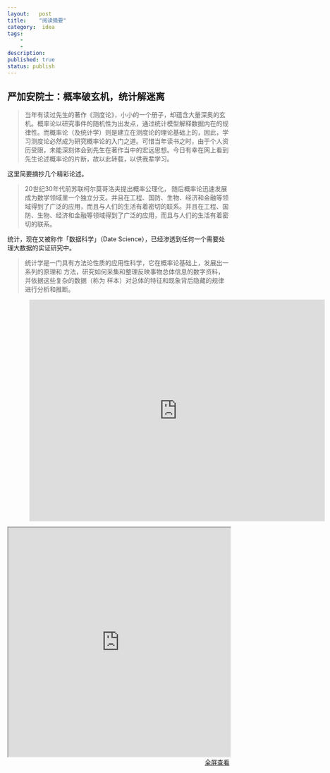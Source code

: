 ```yaml
---
layout:   post
title:    "阅读摘要"
category:  idea
tags:     
    -  
    -   
description: 
published: true
status: publish
---
```

 
## 严加安院士：概率破玄机，统计解迷离
 
> 当年有读过先生的著作《测度论》，小小的一个册子，却蕴含大量深奥的玄机。概率论以研究事件的随机性为出发点，通过统计模型解释数据内在的规律性。而概率论（及统计学）则是建立在测度论的理论基础上的，因此，学习测度论必然成为研究概率论的入门之道。可惜当年读书之时，由于个人资历受限，未能深刻体会到先生在著作当中的宏远思想。今日有幸在网上看到先生论述概率论的片断，故以此转载，以供我辈学习。
 
这里简要摘抄几个精彩论述。
 
> 20世纪30年代前苏联柯尔莫哥洛夫提出概率公理化， 随后概率论迅速发展成为数学领域里一个独立分支。并且在工程、国防、生物、经济和金融等领域得到了广泛的应用，而且与人们的生活有着密切的联系。并且在工程、国防、生物、经济和金融等领域得到了广泛的应用，而且与人们的生活有着密切的联系。
 
统计，现在又被称作「数据科学」（Date Science），已经渗透到任何一个需要处理大数据的实证研究中。
 
> 统计学是一门具有方法论性质的应用性科学，它在概率论基础上，发展出一系列的原理和 方法，研究如何采集和整理反映事物总体信息的数字资料，并依据这些复杂的数据（称为 样本）对总体的特征和现象背后隐藏的规律进行分析和推断。
 
<section style="border: 0px; margin-left: 10%; margin-right: 15%; margin-top: 0px; margin-bottom: 0px; clear: both; font-size: 87.5%; font-family: inherit; text-align: center; text-decoration: inherit; color: inherit; padding: 0px; " class="tn-Powered-by-XIUMI"><section class="tn-Powered-by-XIUMI" style=""><p><iframe class="video_iframe" style="z-index: 1; width: 670px !important; height: 502.5px !important; overflow: hidden; border-width: 0px;" height="502.5" width="670" frameborder="0" data-src="http://v.qq.com/iframe/player.html?vid=n0160f3xnul&amp;width=500&amp;height=375&amp;auto=0" allowfullscreen="" src="http://v.qq.com/iframe/player.html?vid=n0160f3xnul&amp;width=670&amp;height=502.5&amp;auto=0" scrolling="no"></iframe><br></p></section><section style="width: 0px; height: 0px; clear: both;"></section></section>
 
 
<iframe src="http://mp.weixin.qq.com/s?__biz=MzAwMzU4MjQxNg==&mid=209124230&idx=1&sn=fb1f606cba6fff280941d7c8d0957ef3#rd" 
style="width:100%; height:520px;">
</iframe>
 
<p style="margin-top: 0px; text-align:right;">
<a target="_blank" 
href="http://mp.weixin.qq.com/s?__biz=MzAwMzU4MjQxNg==&mid=209124230&idx=1&sn=fb1f606cba6fff280941d7c8d0957ef3#rd">
  全屏查看
</a>
</p>
